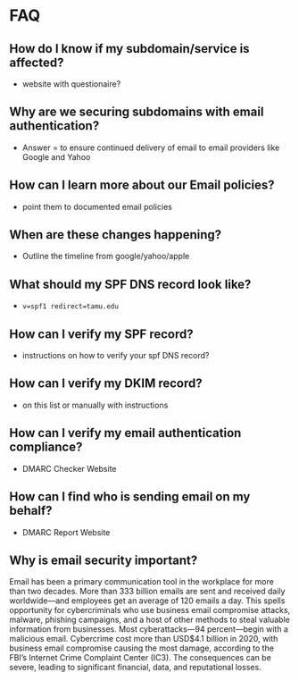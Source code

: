 # FAQ

## How do I know if my subdomain/service is affected?

- website with questionaire?

## Why are we securing subdomains with email authentication?

- Answer = to ensure continued delivery of email to email providers like Google and Yahoo

## How can I learn more about our Email policies?

- point them to documented email policies

## When are these changes happening?

- Outline the timeline from google/yahoo/apple

## What should my SPF DNS record look like?

- `v=spf1 redirect=tamu.edu`

## How can I verify my SPF record?

- instructions on how to verify your spf DNS record?

## How can I verify my DKIM record?

- on this list or manually with instructions

## How can I verify my email authentication compliance?

- DMARC Checker Website

## How can I find who is sending email on my behalf?

- DMARC Report Website

## Why is email security important?

Email has been a primary communication tool in the workplace for more than two decades. More than 333 billion emails are sent and received daily worldwide—and employees get an average of 120 emails a day. This spells opportunity for cybercriminals who use business email compromise attacks, malware, phishing campaigns, and a host of other methods to steal valuable information from businesses. Most cyberattacks—94 percent—begin with a malicious email. Cybercrime cost more than USD$4.1 billion in 2020, with business email compromise causing the most damage, according to the FBI’s Internet Crime Complaint Center (IC3). The consequences can be severe, leading to significant financial, data, and reputational losses.
